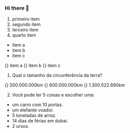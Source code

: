 ### Hi there 👋

1. primeiro item
2. segundo item
3. terceiro item
4. quarto item


* item a
* item b
* item c

{} item a
{} item b
{} item c

1. Qual o tamanho da circunferência da terra?

{} 500.000.000km 
{} 600.000.000km
{} 1.300.522.690km

2. Você pode ter 5 coisas e escolher uma:

* um carro com 10 portas.
* um elefante voador.
* 5 toneladas de arroz.
* 14 dias de férias em dubai.
* 2 ursos.




























<!--
**ManoMikas/ManoMikas** is a ✨ _special_ ✨ repository because its `README.md` (this file) appears on your GitHub profile.

Here are some ideas to get you started:

- 🔭 I’m currently working on ...
- 🌱 I’m currently learning ...
- 👯 I’m looking to collaborate on ...
- 🤔 I’m looking for help with ...
- 💬 Ask me about ...
- 📫 How to reach me: ...
- 😄 Pronouns: ...
- ⚡ Fun fact: ...
-->
